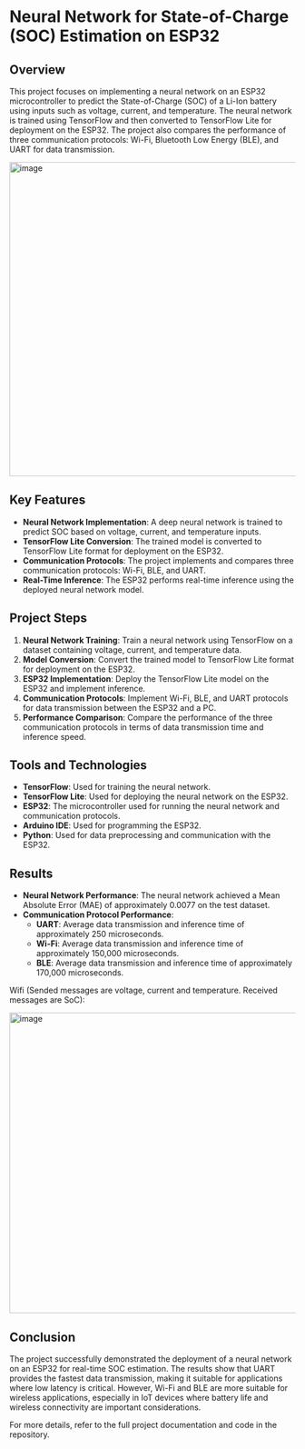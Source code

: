 # Neural Network for State-of-Charge (SOC) Estimation on ESP32

## Overview
This project focuses on implementing a neural network on an ESP32 microcontroller to predict the State-of-Charge (SOC) of a Li-Ion battery using inputs such as voltage, current, and temperature. The neural network is trained using TensorFlow and then converted to TensorFlow Lite for deployment on the ESP32. The project also compares the performance of three communication protocols: Wi-Fi, Bluetooth Low Energy (BLE), and UART for data transmission.

<img width="867" height="553" alt="image" src="https://github.com/user-attachments/assets/496713ab-9e2e-4d4a-ba68-39add8593176" />


## Key Features
- **Neural Network Implementation**: A deep neural network is trained to predict SOC based on voltage, current, and temperature inputs.
- **TensorFlow Lite Conversion**: The trained model is converted to TensorFlow Lite format for deployment on the ESP32.
- **Communication Protocols**: The project implements and compares three communication protocols: Wi-Fi, BLE, and UART.
- **Real-Time Inference**: The ESP32 performs real-time inference using the deployed neural network model.

## Project Steps
1. **Neural Network Training**: Train a neural network using TensorFlow on a dataset containing voltage, current, and temperature data.
2. **Model Conversion**: Convert the trained model to TensorFlow Lite format for deployment on the ESP32.
3. **ESP32 Implementation**: Deploy the TensorFlow Lite model on the ESP32 and implement inference.
4. **Communication Protocols**: Implement Wi-Fi, BLE, and UART protocols for data transmission between the ESP32 and a PC.
5. **Performance Comparison**: Compare the performance of the three communication protocols in terms of data transmission time and inference speed.

## Tools and Technologies
- **TensorFlow**: Used for training the neural network.
- **TensorFlow Lite**: Used for deploying the neural network on the ESP32.
- **ESP32**: The microcontroller used for running the neural network and communication protocols.
- **Arduino IDE**: Used for programming the ESP32.
- **Python**: Used for data preprocessing and communication with the ESP32.

## Results
- **Neural Network Performance**: The neural network achieved a Mean Absolute Error (MAE) of approximately 0.0077 on the test dataset.
- **Communication Protocol Performance**:
  - **UART**: Average data transmission and inference time of approximately 250 microseconds.
  - **Wi-Fi**: Average data transmission and inference time of approximately 150,000 microseconds.
  - **BLE**: Average data transmission and inference time of approximately 170,000 microseconds.

 Wifi (Sended messages are voltage, current and temperature. Received messages are SoC):
 
  <img width="586" height="529" alt="image" src="https://github.com/user-attachments/assets/d44b083c-29a7-4db5-84d1-1f7e2677db26" />


## Conclusion
The project successfully demonstrated the deployment of a neural network on an ESP32 for real-time SOC estimation. The results show that UART provides the fastest data transmission, making it suitable for applications where low latency is critical. However, Wi-Fi and BLE are more suitable for wireless applications, especially in IoT devices where battery life and wireless connectivity are important considerations.

For more details, refer to the full project documentation and code in the repository.
